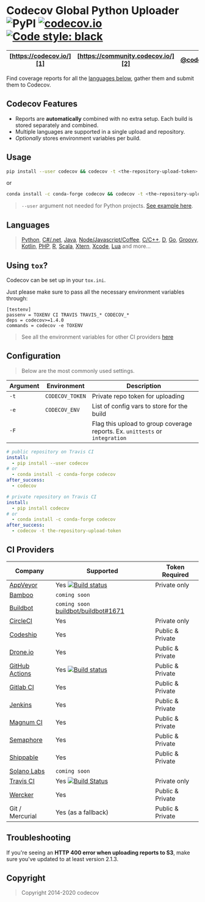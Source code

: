 Codecov Global Python Uploader ![PyPI](https://img.shields.io/pypi/v/codecov) [![codecov.io](https://codecov.io/github/codecov/codecov-python/coverage.svg?branch=master)](https://codecov.io/github/codecov/codecov-python) [![Code style: black](https://img.shields.io/badge/code%20style-black-000000.svg)](https://github.com/psf/black)
=======
| [https://codecov.io/][1] | [https://community.codecov.io/][2] | [@codecov][3] | [hello@codecov.io][4] |
| ------------------------ | ---------------------------------- | ------------- | --------------------- |

Find coverage reports for all the [languages below](#languages), gather them and submit them to Codecov.

## Codecov Features
- Reports are **automatically** combined with no extra setup. Each build is stored separately and combined.
- Multiple languages are supported in a single upload and repository.
- *Optionally* stores environment variables per build.


## Usage

```sh
pip install --user codecov && codecov -t <the-repository-upload-token>
```
or
```sh
conda install -c conda-forge codecov && codecov -t <the-repository-upload-token>
```
> `--user` argument not needed for Python projects. [See example here](https://github.com/codecov/example-python).

## Languages
> [Python](https://github.com/codecov/example-python), [C#/.net](https://github.com/codecov/example-csharp), [Java](https://github.com/codecov/example-java), [Node/Javascript/Coffee](https://github.com/codecov/example-node),
> [C/C++](https://github.com/codecov/example-c), [D](https://github.com/codecov/example-d), [Go](https://github.com/codecov/example-go), [Groovy](https://github.com/codecov/example-groovy), [Kotlin](https://github.com/codecov/example-kotlin),
> [PHP](https://github.com/codecov/example-php), [R](https://github.com/codecov/example-r), [Scala](https://github.com/codecov/example-scala), [Xtern](https://github.com/codecov/example-xtend), [Xcode](https://github.com/codecov/example-xcode), [Lua](https://github.com/codecov/example-lua) and more...

## Using `tox`?

Codecov can be set up in your `tox.ini`.

Just please make sure to pass all the necessary environment variables through:

```
[testenv]
passenv = TOXENV CI TRAVIS TRAVIS_* CODECOV_*
deps = codecov>=1.4.0
commands = codecov -e TOXENV
```
> See all the environment variables for other CI providers [here](https://github.com/codecov/codecov-python/blob/master/codecov/__init__.py#L254-L468)


## Configuration

> Below are the most commonly used settings.

| Argument |   Environment   |                                                                    Description                                                                     |
| -------- | --------------- | -------------------------------------------------------------------------------------------------------------------------------------------------- |
| `-t`     | `CODECOV_TOKEN` | Private repo token for uploading                                                                                                                   |
| `-e`     | `CODECOV_ENV`   | List of config vars to store for the build  |
| `-F`     |      | Flag this upload to group coverage reports. Ex. `unittests` or `integration`  |

```yaml
# public repository on Travis CI
install:
  - pip install --user codecov
# or
  - conda install -c conda-forge codecov
after_success:
  - codecov
```

```yaml
# private repository on Travis CI
install:
  - pip install codecov
# or
  - conda install -c conda-forge codecov
after_success:
  - codecov -t the-repository-upload-token
```


## CI Providers
|                       Company                       |                                                                                     Supported                                                                                      |  Token Required  |
| ----------------------------------------------------- | ---------------------------------------------------------------------------------------------------------------------------------------------------------------------------------- | ---------------- |
| [AppVeyor](https://www.appveyor.com/)                 | Yes [![Build status](https://ci.appveyor.com/api/projects/status/sw18lsj7786bw806/branch/master?svg=true)](https://ci.appveyor.com/project/stevepeak/codecov-python/branch/master) | Private only     |
| [Bamboo](https://www.atlassian.com/software/bamboo)   | `coming soon`                                                                                                                                                                      |                  |
| [Buildbot](https://buildbot.net/)                     | `coming soon` [buildbot/buildbot#1671](https://github.com/buildbot/buildbot/pull/1671)                                                                                             |                  |
| [CircleCI](https://circleci.com/)                     | Yes                                                                                                                                                                                | Private only     |
| [Codeship](https://codeship.com/)                     | Yes                                                                                                                                                                                | Public & Private |
| [Drone.io](https://drone.io/)                         | Yes                                                                                                                                                                                | Public & Private |
| [GitHub Actions](https://github.com/features/actions) | Yes [![Build status](https://github.com/codecov/codecov-python/workflows/Python%20package/badge.svg?branch=master)](https://github.com/codecov/codecov-python/actions?query=workflow%3A%22Python+package%22)                                                                                        | Public & Private |
| [Gitlab CI](https://about.gitlab.com/gitlab-ci/)      | Yes                                                                                                                                                                                | Public & Private |
| [Jenkins](https://jenkins-ci.org/)                    | Yes                                                                                                                                                                                | Public & Private |
| [Magnum CI](https://magnum-ci.com/)                   | Yes                                                                                                                                                                                | Public & Private |
| [Semaphore](https://semaphoreci.com/)                 | Yes                                                                                                                                                                                | Public & Private |
| [Shippable](https://www.shippable.com/)               | Yes                                                                                                                                                                                | Public & Private |
| [Solano Labs](https://www.solanolabs.com/)            | `coming soon`                                                                                                                                                                      |                  |
| [Travis CI](https://travis-ci.org/)                   | Yes [![Build Status](https://secure.travis-ci.org/codecov/codecov-python.svg?branch=master)](https://travis-ci.org/codecov/codecov-python)                                         | Private only     |
| [Wercker](http://wercker.com/)                        | Yes                                                                                                                                                                                | Public & Private |
| Git / Mercurial                                       | Yes (as a fallback)                                                                                                                                                                | Public & Private |


## Troubleshooting

If you're seeing an **HTTP 400 error when uploading reports to S3**, make sure you've updated to at least version 2.1.3.



[1]: https://codecov.io/
[2]: https://community.codecov.io/
[3]: https://twitter.com/codecov
[4]: mailto:hello@codecov.io

## Copyright

> Copyright 2014-2020 codecov
